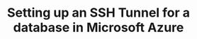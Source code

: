 ---
# -------------------------- #
#      Page & Formatting     #
# -------------------------- #

title: Setting up an SSH Tunnel for a database in Microsoft Azure
permalink: /common/ssh/setting-up-ssh-tunnel-for-microsoft-azure
summary: "If a database is in private subnet in your Microsoft Azure account, you can use an SSH tunnel to connect Stitch. This tutorial will walk you through setting up an SSH server and configuring access for a Microsoft Azure SQL Server or Microsoft Azure SQL Data Warehouse connection to Stitch."

input: false
layout: tutorial
use-tutorial-sidebar: false

hosting-type: "microsoft-azure"

# -------------------------- #
#       Introduction         #
# -------------------------- #

intro: |
  {% include misc/data-files.html %}

  {% include shared/ssh/ssh-intro-requirements.html type="intro" %}

  ---

  ## Databases this guide applies to {#applicable-databases}

  This guide is applicable to the following integrations and destinations:

  {% include shared/ssh/ssh-intro-requirements.html type="applicable-databases" %}

  For **SSH for Amazon-hosted databases**, refer to the [SSH for Amazon guide]({{ link.connections.ssh-amazon | prepend: site.baseurl }}).

  For **SSH for self-hosted databases**, refer to the [SSH for self-hosted databases guide]({{ link.connections.ssh-generic | prepend: site.baseurl }}).


# -------------------------- #
#        Requirements        #
# -------------------------- #

requirements:
  - item: |
      {% include shared/ssh/ssh-intro-requirements.html type="requirements" requirement-type="linux-familiarity" %}

  - item: |
      {% include shared/ssh/ssh-intro-requirements.html type="requirements" requirement-type="windows-ssh-client" %}
      

# -------------------------- #
#        Instructions        #
# -------------------------- #

steps:
  - title: "Create and configure a virtual machine"
    anchor: "create-launch-virtual-machine"
    content: |
      Next, you'll create a virtual machine to serve as the SSH server. This publicly accessible instance will act as an intermediary, forwarding the traffic from Stitch through an encrypted tunnel to your private {{ destination.display_name }} instance.

    substeps:
      - title: "Launch the virtual machine"
        anchor: "launch-virtual-machine"
        content: |
          1. In the sidenav, click **Virtual machines**.
          2. On the **Virtual machines** page, click the **+ Add** button.
          3. Fill in the fields in the tabs. In the list below are the fields that require specific values for Stitch:
             - **Basics tab**:
                - **Public inbound ports**: Select **Allow selected ports**.
                - **Select inbound ports**: Select **SSH (22)**.
          4. After you've finished filling in the required fields, click **Review + create**.
          5. Click **Create** to create the virutal machine.

          After you click **Create**, Azure will launch the deployment process for the virtual machine. This may take a few minutes to complete.

      - title: "Configure the virtual machine's inbound access"
        anchor: "configure-virtual-machine-inbound-access"
        content: |
          {% capture ip-list %}
          {% for ip-address in ip-addresses %}{{ ip-address.ip }}{% unless forloop.last == true %},{% endunless %}{% endfor %}
          {% endcapture %}

          After Azure finishes deploying the virtual machine, you can move onto configuring the access rules for its security group. Inbound access rules will allow traffic from Stitch's IP addresses to access the virtual machine.

          1. In the sidenav, click **Virtual machines**.
          2. On the **Virtual machines** page, click virtual machine you created in the previous step.
          3. The details page for the virtual machine will display. In the middle menu, click **Networking**.
          4. In the **Inbound Port Rules** section, click the **Add inbound port rule** button.
          5. In the **Add inbound security rule** tab that displays, fill in the fields as follows. If a field isn't in this list, **use the default value**:
             - **Source**: Select **IP Addresses**.
             - **Source IP addresses/CIDR ranges**: Paste this comma-delimited list of Stitch's IP addresses:

               ```markdown
               {{ ip-list | strip }}
               ```
             - **Protocol**: Select **TCP**.
             - **Action**: Select **Allow**.
             - **Name**: Enter `stitch`.
          6. When finished, click **Add** to create the inbound rule.

  - title: "Enable the SSH server to access the database"
    anchor: "enable-ssh-server-access"
    content: |
      Next, you'll configure the {{ destination.display_name }} database to allow traffic forwarded from the virtual machine to access the database server. This is accomplished by whitelisting the virtual machine's public IP address in the server's firewall settings.

    substeps:
      - title: "Retrieve the virtual server's public IP address"
        anchor: "retrieve-vm-public-ip-address"
        content: |
          You should still be on the **Networking** page for the virtual machine - if not, navigate there before proceeding.

          Locate the **Public IP** field, highlighted in the image below:

          ![Virtual machine public IP address field]({{ site.baseurl }}/images/destinations/azure-sql-dw-vm-public-ip-address.png)

          Keep this handy - you'll need it in the next step and to complete the setup in Stitch.

      - title: "Create a server firewall rule for the virtual machine"
        anchor: "create-server-firewall-rule-for-vm"
        content: |
          {% include shared/whitelisting-ips/{{ page.hosting-type }}.html type="ssh" %}

  - title: "Retrieve your Public Key"
    anchor: "retrieve-your-public-key"
    content: |
      {% include shared/ssh/ssh-retrieve-public-key.html %}

  - title: "Create the Stitch SSH user"
    anchor: "create-stitch-ssh-user"
    content: |
      {% include shared/ssh/ssh-create-linux-user.html %}

  - title: "Complete the setup for Stitch"
    anchor: "complete-the-setup-for-stitch"
    content: |
      {% include shared/ssh/ssh-connection-guide-links.html hosting-type="generic" %}
---